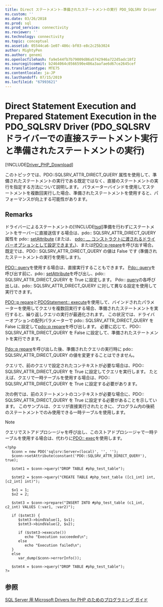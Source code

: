```yaml
---
title: Direct ステートメント-準備されたステートメントの実行 PDO_SQLSRV Driver |Microsoft Docs
ms.custom: ''
ms.date: 03/26/2018
ms.prod: sql
ms.prod_service: connectivity
ms.reviewer: ''
ms.technology: connectivity
ms.topic: conceptual
ms.assetid: 05544ca6-1e07-486c-bf03-e8c2c25b3024
author: MightyPen
ms.author: genemi
ms.openlocfilehash: fa9e544fb7b79009d86a5742946a722d5adc18f2
ms.sourcegitcommit: b2464064c0566590e486a3aafae6d67ce2645cef
ms.translationtype: MTE75
ms.contentlocale: ja-JP
ms.lasthandoff: 07/15/2019
ms.locfileid: "67993621"
---
```

# <a name="direct-statement-execution-and-prepared-statement-execution-in-the-pdosqlsrv-driver"></a>Direct Statement Execution and Prepared Statement Execution in the PDO_SQLSRV Driver (PDO_SQLSRV ドライバーでの直接ステートメント実行と準備されたステートメントの実行)
[!INCLUDE[Driver_PHP_Download](../../includes/driver_php_download.md)]

このトピックでは、PDO::SQLSRV_ATTR_DIRECT_QUERY 属性を使用して、準備されたステートメントの実行である既定ではなく、直接のステートメントの実行を指定する方法について説明します。 パラメーターバインドを使用してステートメントを複数回実行した場合、準備されたステートメントを使用すると、パフォーマンスが向上する可能性があります。  
  
## <a name="remarks"></a>Remarks  
ドライバーによるステートメントの[!INCLUDE[tsql](../../includes/tsql-md.md)]準備を行わずにステートメントをサーバーに直接送信する場合は、pdo:: SQLSRV_ATTR_DIRECT_QUERY 属性を pdo:: [setAttribute](../../connect/php/pdo-setattribute.md) (または、 [pdo:: __ コンストラクトに渡されるドライバーオプションとして設定できます。](../../connect/php/pdo-construct.md))、または[PDO::p repare](../../connect/php/pdo-prepare.md)を呼び出す場合。 既定では、PDO:: SQLSRV_ATTR_DIRECT_QUERY の値は False です (準備されたステートメントの実行を使用します)。  
  
[PDO:: query](../../connect/php/pdo-query.md)を使用する場合は、直接実行することもできます。 [Pdo:: query](../../connect/php/pdo-query.md)を呼び出す前に、pdo:: [setAttribute](../../connect/php/pdo-setattribute.md)を呼び出し、pdo:: SQLSRV_ATTR_DIRECT_QUERY を True に設定します。  Pdo:: [query](../../connect/php/pdo-query.md)の各呼び出しは、pdo:: SQLSRV_ATTR_DIRECT_QUERY に対して異なる設定を使用して実行できます。  
  
[PDO::p repare](../../connect/php/pdo-prepare.md)と[PDOStatement:: execute](../../connect/php/pdostatement-execute.md)を使用して、バインドされたパラメーターを使用してクエリを複数回実行する場合、準備されたステートメントを実行すると、繰り返しクエリの実行が最適化されます。  この状況では、ドライバーオプションの配列パラメーターで pdo:: SQLSRV_ATTR_DIRECT_QUERY を False に設定して[pdo::p repare](../../connect/php/pdo-prepare.md)を呼び出します。 必要に応じて、PDO:: SQLSRV_ATTR_DIRECT_QUERY を False に設定して、準備されたステートメントを実行できます。  
  
[Pdo::p repare](../../connect/php/pdo-prepare.md)を呼び出した後、準備されたクエリの実行時に pdo:: SQLSRV_ATTR_DIRECT_QUERY の値を変更することはできません。  
  
クエリで、前のクエリで設定されたコンテキストが必要な場合は、PDO:: SQLSRV_ATTR_DIRECT_QUERY を True に設定してクエリを実行します。 たとえば、クエリで一時テーブルを使用する場合は、PDO:: SQLSRV_ATTR_DIRECT_QUERY を True に設定する必要があります。  
  
次の例では、前のステートメントのコンテキストが必要な場合に、PDO:: SQLSRV_ATTR_DIRECT_QUERY を True に設定する必要があることを示しています。 このサンプルは、クエリが直接実行されたときに、プログラム内の後続のステートメントでのみ使用できる一時テーブルを使用します。  
  
> [!NOTE]
> クエリでストアドプロシージャを呼び出し、このストアドプロシージャで一時テーブルを使用する場合は、代わりに[PDO:: exec](../../connect/php/pdo-exec.md)を使用します。

```  
<?php  
   $conn = new PDO('sqlsrv:Server=(local)', '', '');  
   $conn->setAttribute(constant('PDO::SQLSRV_ATTR_DIRECT_QUERY'), true);  
  
   $stmt1 = $conn->query("DROP TABLE #php_test_table");  
  
   $stmt2 = $conn->query("CREATE TABLE #php_test_table ([c1_int] int, [c2_int] int)");  
  
   $v1 = 1;  
   $v2 = 2;  
  
   $stmt3 = $conn->prepare("INSERT INTO #php_test_table (c1_int, c2_int) VALUES (:var1, :var2)");  
  
   if ($stmt3) {  
      $stmt3->bindValue(1, $v1);  
      $stmt3->bindValue(2, $v2);  
  
      if ($stmt3->execute())  
         echo "Execution succeeded\n";       
      else  
         echo "Execution failed\n";  
   }  
   else  
      var_dump($conn->errorInfo());  
  
   $stmt4 = $conn->query("DROP TABLE #php_test_table");  
?>  
```  
  
## <a name="see-also"></a>参照  
[SQL Server 用 Microsoft Drivers for PHP のためのプログラミング ガイド](../../connect/php/programming-guide-for-php-sql-driver.md)
  

